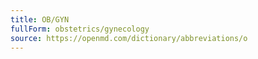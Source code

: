 ```yaml
---
title: OB/GYN
fullForm: obstetrics/gynecology
source: https://openmd.com/dictionary/abbreviations/o
---
```

